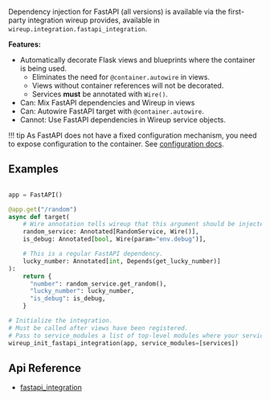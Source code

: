 Dependency injection for FastAPI (all versions) is available via the first-party integration wireup provides, available in
`wireup.integration.fastapi_integration`.


**Features:**

* Automatically decorate Flask views and blueprints where the container is being used.
    * Eliminates the need for `@container.autowire` in views.
    * Views without container references will not be decorated.
    * Services **must** be annotated with `Wire()`.
* Can: Mix FastAPI dependencies and Wireup in views
* Can: Autowire FastAPI target with `@container.autowire`.
* Cannot: Use FastAPI dependencies in Wireup service objects.

!!! tip
    As FastAPI does not have a fixed configuration mechanism, you need to expose 
    configuration to the container. See [configuration docs](../configuration.md).

## Examples

```python

app = FastAPI()

@app.get("/random")
async def target(
    # Wire annotation tells wireup that this argument should be injected.
    random_service: Annotated[RandomService, Wire()],
    is_debug: Annotated[bool, Wire(param="env.debug")],

    # This is a regular FastAPI dependency.
    lucky_number: Annotated[int, Depends(get_lucky_number)]
):
    return {
      "number": random_service.get_random(), 
      "lucky_number": lucky_number,
      "is_debug": is_debug,
    }

# Initialize the integration.
# Must be called after views have been registered.
# Pass to service_modules a list of top-level modules where your services reside.
wireup_init_fastapi_integration(app, service_modules=[services])
```

## Api Reference

* [fastapi_integration](../class/fastapi_integration.md)
